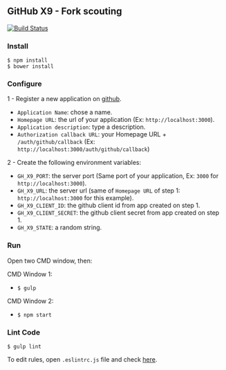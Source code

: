 ## GitHub X9 - Fork scouting

[![Build Status](https://travis-ci.org/bernardobrezende/gh-x9.svg?branch=ci)](https://travis-ci.org/bernardobrezende/gh-x9)

### Install

`$ npm install`  
`$ bower install`

### Configure
1 - Register a new application on [github](https://github.com/settings/applications/new).
  * `Application Name`: chose a name.
  * `Homepage URL`: the url of your application (Ex: `http://localhost:3000`).
  * `Application description`: type a description.
  * `Authorization callback URL`: your Homepage URL + `/auth/github/callback` (Ex: `http://localhost:3000/auth/github/callback`)

2 - Create the following environment variables:
  * `GH_X9_PORT`: the server port (Same port of your application, Ex: `3000` for `http://localhost:3000`).
  * `GH_X9_URL`: the server url (same of `Homepage URL` of step 1: `http://localhost:3000` for this example).
  * `GH_X9_CLIENT_ID`: the github client id from app created on step 1.
  * `GH_X9_CLIENT_SECRET`: the github client secret from app created on step 1.
  * `GH_X9_STATE`: a random string.

### Run
Open two CMD window, then:

CMD Window 1:
* `$ gulp`

CMD Window 2:
* `$ npm start`  

### Lint Code

`$ gulp lint`

To edit rules, open `.eslintrc.js` file and check [here](http://eslint.org/docs/rules/).